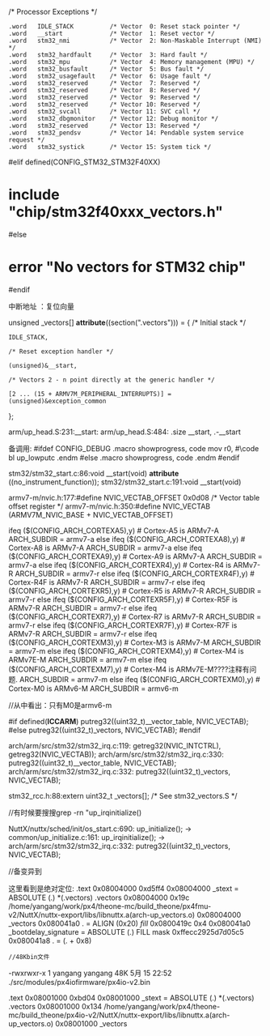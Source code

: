 
/* Processor Exceptions */

	.word	IDLE_STACK			/* Vector  0: Reset stack pointer */
	.word	__start				/* Vector  1: Reset vector */
	.word	stm32_nmi			/* Vector  2: Non-Maskable Interrupt (NMI) */
	.word	stm32_hardfault		/* Vector  3: Hard fault */
	.word	stm32_mpu			/* Vector  4: Memory management (MPU) */
	.word	stm32_busfault		/* Vector  5: Bus fault */
	.word	stm32_usagefault	/* Vector  6: Usage fault */
	.word	stm32_reserved		/* Vector  7: Reserved */
	.word	stm32_reserved		/* Vector  8: Reserved */
	.word	stm32_reserved		/* Vector  9: Reserved */
	.word	stm32_reserved		/* Vector 10: Reserved */
	.word	stm32_svcall		/* Vector 11: SVC call */
	.word	stm32_dbgmonitor	/* Vector 12: Debug monitor */
	.word	stm32_reserved		/* Vector 13: Reserved */
	.word	stm32_pendsv		/* Vector 14: Pendable system service request */
	.word	stm32_systick		/* Vector 15: System tick */

	
	
#elif defined(CONFIG_STM32_STM32F40XX)
#  include "chip/stm32f40xxx_vectors.h"
#else
#  error "No vectors for STM32 chip"
#endif
	
中断地址 ：复位向量


unsigned _vectors[] __attribute__((section(".vectors"))) =
  {
    /* Initial stack */

    IDLE_STACK,

    /* Reset exception handler */

    (unsigned)&__start,

    /* Vectors 2 - n point directly at the generic handler */

    [2 ... (15 + ARMV7M_PERIPHERAL_INTERRUPTS)] = (unsigned)&exception_common
  };

  
  
arm/up_head.S:231:__start:
arm/up_head.S:484:	.size	__start, .-__start


备调用:
#ifdef CONFIG_DEBUG
        .macro  showprogress, code
        mov     r0, #\code
        bl      up_lowputc
        .endm
#else
        .macro  showprogress, code
        .endm
#endif


stm32/stm32_start.c:86:void __start(void) __attribute__ ((no_instrument_function));
stm32/stm32_start.c:191:void __start(void)



armv7-m/nvic.h:177:#define NVIC_VECTAB_OFFSET              0x0d08 /* Vector table offset register */
armv7-m/nvic.h:350:#define NVIC_VECTAB                     (ARMV7M_NVIC_BASE + NVIC_VECTAB_OFFSET)


ifeq ($(CONFIG_ARCH_CORTEXA5),y)        # Cortex-A5 is ARMv7-A
ARCH_SUBDIR = armv7-a
else ifeq ($(CONFIG_ARCH_CORTEXA8),y)   # Cortex-A8 is ARMv7-A
ARCH_SUBDIR = armv7-a
else ifeq ($(CONFIG_ARCH_CORTEXA9),y)   # Cortex-A9 is ARMv7-A
ARCH_SUBDIR = armv7-a
else ifeq ($(CONFIG_ARCH_CORTEXR4),y)   # Cortex-R4 is ARMv7-R
ARCH_SUBDIR = armv7-r
else ifeq ($(CONFIG_ARCH_CORTEXR4F),y)  # Cortex-R4F is ARMv7-R
ARCH_SUBDIR = armv7-r
else ifeq ($(CONFIG_ARCH_CORTEXR5),y)   # Cortex-R5 is ARMv7-R
ARCH_SUBDIR = armv7-r
else ifeq ($(CONFIG_ARCH_CORTEXR5F),y)  # Cortex-R5F is ARMv7-R
ARCH_SUBDIR = armv7-r
else ifeq ($(CONFIG_ARCH_CORTEXR7),y)   # Cortex-R7 is ARMv7-R
ARCH_SUBDIR = armv7-r
else ifeq ($(CONFIG_ARCH_CORTEXR7F),y)  # Cortex-R7F is ARMv7-R
ARCH_SUBDIR = armv7-r
else ifeq ($(CONFIG_ARCH_CORTEXM3),y)   # Cortex-M3 is ARMv7-M
ARCH_SUBDIR = armv7-m
else ifeq ($(CONFIG_ARCH_CORTEXM4),y)   # Cortex-M4 is ARMv7E-M
ARCH_SUBDIR = armv7-m
else ifeq ($(CONFIG_ARCH_CORTEXM7),y)   # Cortex-M4 is ARMv7E-M????注释有问题.
ARCH_SUBDIR = armv7-m
else ifeq ($(CONFIG_ARCH_CORTEXM0),y)   # Cortex-M0 is ARMv6-M
ARCH_SUBDIR = armv6-m

//从中看出：只有M0是armv6-m



#if defined(__ICCARM__)
  putreg32((uint32_t)__vector_table, NVIC_VECTAB);
#else
  putreg32((uint32_t)_vectors, NVIC_VECTAB);
#endif

arch/arm/src/stm32/stm32_irq.c:119:          getreg32(NVIC_INTCTRL), getreg32(NVIC_VECTAB));
arch/arm/src/stm32/stm32_irq.c:330:  putreg32((uint32_t)__vector_table, NVIC_VECTAB);
arch/arm/src/stm32/stm32_irq.c:332:  putreg32((uint32_t)_vectors, NVIC_VECTAB);


stm32_rcc.h:88:extern uint32_t _vectors[];  /* See stm32_vectors.S */

//有时候要搜搜grep -rn "up_irqinitialize()


NuttX/nuttx/sched/init/os_start.c:690:  up_initialize();
   -> common/up_initialize.c:161:  up_irqinitialize();
      -> arch/arm/src/stm32/stm32_irq.c:332:  putreg32((uint32_t)_vectors, NVIC_VECTAB);
	  
//备变异到



这里看到是绝对定位:
.text           0x08004000    0xd5ff4
                0x08004000                _stext = ABSOLUTE (.)
 *(.vectors)
 .vectors       0x08004000      0x19c /home/yangang/work/px4/theone-mc/build_theone/px4fmu-v2/NuttX/nuttx-export/libs/libnuttx.a(arch-up_vectors.o)
                0x08004000                _vectors
                0x080041a0                . = ALIGN (0x20)
 *fill*         0x0800419c        0x4
                0x080041a0                _bootdelay_signature = ABSOLUTE (.)
 FILL mask 0xffecc2925d7d05c5
                0x080041a8                . = (. + 0x8)
				

	//48Kbin文件
-rwxrwxr-x 1 yangang yangang 48K  5月 15 22:52 ./src/modules/px4iofirmware/px4io-v2.bin

.text           0x08001000     0xbd04
                0x08001000                _stext = ABSOLUTE (.)
 *(.vectors)
 .vectors       0x08001000      0x134 /home/yangang/work/px4/theone-mc/build_theone/px4io-v2/NuttX/nuttx-export/libs/libnuttx.a(arch-up_vectors.o)
                0x08001000                _vectors

